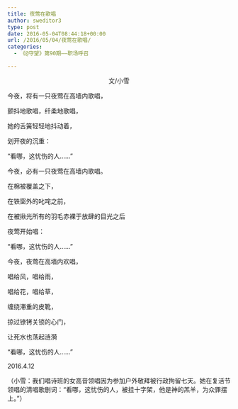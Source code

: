 ```yaml
---
title: 夜莺在歌唱
author: sweditor3
type: post
date: 2016-05-04T08:44:18+00:00
url: /2016/05/04/夜莺在歌唱/
categories:
  - 《@守望》第90期——职场呼召

---
```

<p style="text-align: center;">
  文/小雪
</p>


	  
今夜，将有一只夜莺在高墙内歌唱，
	  
颤抖地歌唱，纤柔地歌唱，
	  
她的舌簧轻轻地抖动着，
	  
划开夜的沉重：
	  
&ldquo;看哪，这忧伤的人&hellip;&hellip;&rdquo; 

今夜，必有一只夜莺在高墙内歌唱。
	  
在棉被覆盖之下，
	  
在铁窗外的叱咤之前，
	  
在被揪光所有的羽毛赤裸于放肆的目光之后
	  
夜莺开始唱：
	  
&ldquo;看哪，这忧伤的人&hellip;&hellip;&rdquo; 

今夜，夜莺在高墙内欢唱，
	  
唱给风，唱给雨，
	  
唱给花，唱给草，
	  
缠绕滞重的皮靴，
	  
掠过镣铐关锁的心门，
	  
让死水也荡起涟漪
	  
&ldquo;看哪，这忧伤的人&hellip;&hellip;&rdquo;&nbsp; 

2016.4.12
	  
（小雪：我们唱诗班的女高音领唱因为参加户外敬拜被行政拘留七天。她在复活节领唱的清唱歌剧词：&ldquo;看哪，这忧伤的人，被挂十字架，他是神的羔羊，为众罪摆上。&rdquo;）
	  
&nbsp;